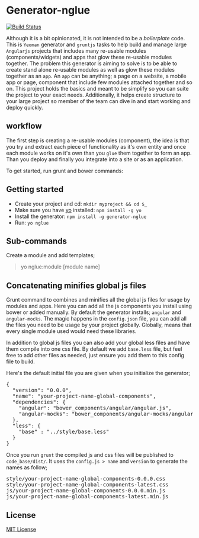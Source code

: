 # Generator-nglue
[![Build Status](https://secure.travis-ci.org/EladElrom/generator-nglue.png?branch=master)](https://travis-ci.org/EladElrom/generator-nglue)

Although it is a bit opinionated, it is not intended to be a *boilerplate* code.  This is `Yeoman` generator and `gruntjs` tasks to help build and manage large `Angularjs` projects that includes many re-usable modules (components/widgets) and apps that glow these re-usable modules together.  The problem this generator is aiming to solve is to be able to create stand alone re-usable modules as well as glow these modules together as an `app`.
An `app` can be anything; a page on a website, a mobile app or page, component that include few modules attached together and so on.  This project holds the basics and meant to be simplify so you can suite the project to your exact needs. Additionally, it helps create structure to your large project so member of the team can dive in and start working and deploy quickly.

## workflow

The first step is creating a re-usable modules (component), the idea is that you try and extract each piece of functionality as it's own entity
and once each module works on it's own than you `glue` them together to form an app.  Than you deploy and finally you integrate into a site or as an application.

To get started, run grunt and bower commands:

## Getting started
- Create your project and cd: `mkdir myproject && cd $_`
- Make sure you have [yo](https://github.com/yeoman/yo) installed:
    `npm install -g yo`
- Install the generator: `npm install -g generator-nglue`
- Run: `yo nglue`

## Sub-commands

Create a module and add templates;

> yo nglue:module [module name]

## Concatenating minifies global js files

Grunt command to combines and minifies all the global js files for usage by modules and apps.  Here you can add all the js components you install using bower or added manually.  By default the generator installs; `angular` and `angular-mocks`.
The magic happens in the `config.json` file, you can add all the files you need to be usage by your project globally.  Globally, means that every single module used would need these libraries.

In addition to global js files you can also add your global less files and have them compile into one css file.  By default we add `base.less` file, but feel free to add other files as needed, just ensure you add them to this config file to build.

Here's the default initial file you are given when you initialize the generator;

<pre>
{
  "version": "0.0.0",
  "name": "your-project-name-global-components",
  "dependencies": {
    "angular": "bower_components/angular/angular.js",
    "angular-mocks": "bower_components/angular-mocks/angular-mocks.js"
  },
  "less": {
    "base" : "../style/base.less"
  }
}
</pre>

Once you run `grunt` the compiled js and css files will be published to `code_base/dist/`.  It uses the `config.js > name` and `version` to generate the names as follow;

<pre>
style/your-project-name-global-components-0.0.0.css
style/your-project-name-global-components-latest.css
js/your-project-name-global-components-0.0.0.min.js
js/your-project-name-global-components-latest.min.js
</pre>

## License
[MIT License](http://en.wikipedia.org/wiki/MIT_License)